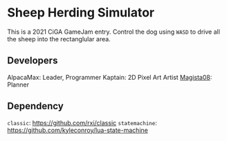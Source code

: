 # Sheep Herding Simulator
This is a 2021 CiGA GameJam entry. Control the dog using `WASD` to drive all the sheep into the rectanglular area.

## Developers
AlpacaMax: Leader, Programmer
Kaptain: 2D Pixel Art Artist
[Magista08](https://github.com/Magista08): Planner

## Dependency
`classic`: https://github.com/rxi/classic
`statemachine`: https://github.com/kyleconroy/lua-state-machine